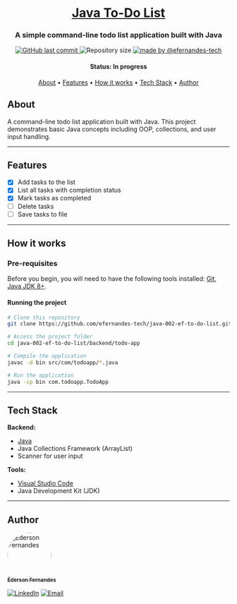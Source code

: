 <h1 align="center">
    <a href="#" alt="Java To-Do List">Java To-Do List</a>
</h1>

<h3 align="center">
    A simple command-line todo list application built with Java
</h3>

<p align="center">
    <a href="https://github.com/efernandes-tech/java-002-ef-to-do-list/commits/main">
        <img alt="GitHub last commit" src="https://img.shields.io/github/last-commit/efernandes-tech/java-002-ef-to-do-list" />
    </a>
    <img alt="Repository size" src="https://img.shields.io/github/repo-size/efernandes-tech/java-002-ef-to-do-list">
    <a href="https://edersonfernandes.com.br">
        <img alt="made by @efernandes-tech" src="https://img.shields.io/badge/Made_by-@efernandes%E2%80%93tech-blue">
    </a>

</p>

<h4 align="center">
    Status: In progress
</h4>

<p align="center">
    <a href="#about">About</a> •
    <a href="#features">Features</a> •
    <a href="#how-it-works">How it works</a> •
    <a href="#tech-stack">Tech Stack</a> •
    <a href="#author">Author</a>
</p>

## About

A command-line todo list application built with Java. This project demonstrates basic Java concepts including OOP, collections, and user input handling.

---

## Features

-   [x] Add tasks to the list
-   [x] List all tasks with completion status
-   [x] Mark tasks as completed
-   [ ] Delete tasks
-   [ ] Save tasks to file

---

## How it works

### Pre-requisites

Before you begin, you will need to have the following tools installed:
[Git](https://git-scm.com), [Java JDK 8+](https://www.oracle.com/java/technologies/downloads/).

#### Running the project

```bash
# Clone this repository
git clone https://github.com/efernandes-tech/java-002-ef-to-do-list.git

# Access the project folder
cd java-002-ef-to-do-list/backend/todo-app

# Compile the application
javac -d bin src/com/todoapp/*.java

# Run the application
java -cp bin com.todoapp.TodoApp
```

---

## Tech Stack

**Backend:**

-   [Java](https://www.oracle.com/java/)
-   Java Collections Framework (ArrayList)
-   Scanner for user input

**Tools:**

-   [Visual Studio Code](https://code.visualstudio.com/)
-   Java Development Kit (JDK)

---

## Author

<a href="https://github.com/efernandes-tech">
    <img style="border-radius: 50%;" src="https://github.com/efernandes-tech.png" width="100px;" alt="Éderson Fernandes" />
    <br />
    <sub><b>Éderson Fernandes</b></sub>
</a>

[![LinkedIn](https://img.shields.io/badge/LinkedIn-Connect-blue?logo=linkedin)](https://www.linkedin.com/in/efernandes-tech)
[![Email](https://img.shields.io/badge/Email-Contact-red?logo=gmail)](mailto:efernandes.tech@gmail.com)
